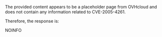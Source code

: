 The provided content appears to be a placeholder page from OVHcloud and does not contain any information related to CVE-2005-4261.

Therefore, the response is:

NOINFO